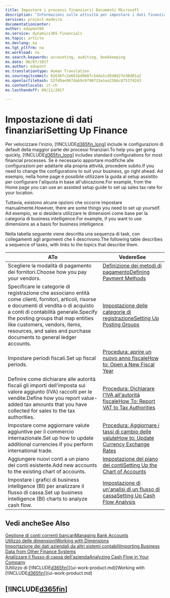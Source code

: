 ```yaml
---
title: Impostare i processi finanziari| Documenti Microsoft
description: "Informazioni sulle attività per impostare i dati finanziari nella propria attività per adattarli alle esigenze di contabilità, controllo e gestione dei libri contabili."
services: project-madeira
documentationcenter: 
author: edupont04
ms.service: dynamics365-financials
ms.topic: article
ms.devlang: na
ms.tgt_pltfrm: na
ms.workload: na
ms.search.keywords: accounting, auditing, bookkeeping
ms.date: 06/07/2017
ms.author: edupont
ms.translationtype: Human Translation
ms.sourcegitcommit: 81636fc2e661bd9b07c54da1cd5d0d27e30d01a2
ms.openlocfilehash: 52fd9ae967dab9c6f90733e1ea25b6c875374243
ms.contentlocale: it-ch
ms.lasthandoff: 09/11/2017

---
```

# <a name="setting-up-finance"></a><span data-ttu-id="87556-103">Impostazione di dati finanziari</span><span class="sxs-lookup"><span data-stu-id="87556-103">Setting Up Finance</span></span>
<span data-ttu-id="87556-104">Per velocizzare l'inizio, [!INCLUDE[d365fin_long](includes/d365fin_long_md.md)] include le configurazioni di default della maggior parte dei processi finanziari.</span><span class="sxs-lookup"><span data-stu-id="87556-104">To help you get going quickly, [!INCLUDE[d365fin_long](includes/d365fin_long_md.md)] includes standard configurations for most financial processes.</span></span> <span data-ttu-id="87556-105">Se è necessario apportare modifiche alle configurazioni per adattarle alla propria attività, procedere subito.</span><span class="sxs-lookup"><span data-stu-id="87556-105">If you need to change the configurations to suit your business, go right ahead.</span></span> <span data-ttu-id="87556-106">Ad esempio, nella home page è possibile utilizzare la guida al setup assistito per configurare l'aliquota in base all'ubicazione.</span><span class="sxs-lookup"><span data-stu-id="87556-106">For example, from the Home page you can use an assisted setup guide to set up sales tax rate for your location.</span></span>  

<span data-ttu-id="87556-107">Tuttavia, esistono alcune opzioni che occorre impostare manualmente.</span><span class="sxs-lookup"><span data-stu-id="87556-107">However, there are some things you need to set up yourself.</span></span> <span data-ttu-id="87556-108">Ad esempio, se si desidera utilizzare le dimensioni come base per la categoria di business intelligence.</span><span class="sxs-lookup"><span data-stu-id="87556-108">For example, if you want to use dimensions as a basis for business intelligence.</span></span>  

<span data-ttu-id="87556-109">Nella tabella seguente viene descritta una sequenza di task, con collegamenti agli argomenti che li descrivono.</span><span class="sxs-lookup"><span data-stu-id="87556-109">The following table describes a sequence of tasks, with links to the topics that describe them.</span></span>

| <span data-ttu-id="87556-110">A</span><span class="sxs-lookup"><span data-stu-id="87556-110">To</span></span> | <span data-ttu-id="87556-111">Vedere</span><span class="sxs-lookup"><span data-stu-id="87556-111">See</span></span> |
| --- | --- |
| <span data-ttu-id="87556-112">Scegliere la modalità di pagamento dei fornitori.</span><span class="sxs-lookup"><span data-stu-id="87556-112">Choose how you pay your vendors.</span></span> |[<span data-ttu-id="87556-113">Definizione dei metodi di pagamento</span><span class="sxs-lookup"><span data-stu-id="87556-113">Defining Payment Methods</span></span>](finance-payment-methods.md) |
| <span data-ttu-id="87556-114">Specificare le categorie di registrazione che associano entità come clienti, fornitori, articoli, risorse e documenti di vendita o di acquisto a conti di contabilità generale.</span><span class="sxs-lookup"><span data-stu-id="87556-114">Specify the posting groups that map entities like customers, vendors, items, resources, and sales and purchase documents to general ledger accounts.</span></span> |[<span data-ttu-id="87556-115">Impostazione delle categorie di registrazione</span><span class="sxs-lookup"><span data-stu-id="87556-115">Setting Up Posting Groups</span></span>](finance-posting-groups.md)|
| <span data-ttu-id="87556-116">Impostare periodi fiscali.</span><span class="sxs-lookup"><span data-stu-id="87556-116">Set up fiscal periods.</span></span> |[<span data-ttu-id="87556-117">Procedura: aprire un nuovo anno fiscale</span><span class="sxs-lookup"><span data-stu-id="87556-117">How to: Open a New Fiscal Year</span></span>](finance-how-open-new-fiscal-year.md) |
| <span data-ttu-id="87556-118">Definire come dichiarare alle autorità fiscali gli importi dell'imposta sul valore aggiunto (IVA) raccolti per le vendite.</span><span class="sxs-lookup"><span data-stu-id="87556-118">Define how you report value-added tax amounts that you have collected for sales to the tax authorities.</span></span> |[<span data-ttu-id="87556-119">Procedura: Dichiarare l'IVA all'autorità fiscale</span><span class="sxs-lookup"><span data-stu-id="87556-119">How To: Report VAT to Tax Authorities</span></span>](finance-how-report-vat.md)|
| <span data-ttu-id="87556-120">Impostare come aggiornare valute aggiuntive per il commercio internazionale.</span><span class="sxs-lookup"><span data-stu-id="87556-120">Set up how to update additional currencies if you perform international trade.</span></span> |[<span data-ttu-id="87556-121">Procedura: Aggiornare i tassi di cambio delle valute</span><span class="sxs-lookup"><span data-stu-id="87556-121">How to: Update Currency Exchange Rates</span></span>](finance-how-update-currencies.md) |
| <span data-ttu-id="87556-122">Aggiungere nuovi conti a un piano dei conti esistente.</span><span class="sxs-lookup"><span data-stu-id="87556-122">Add new accounts to the existing chart of accounts.</span></span> |[<span data-ttu-id="87556-123">Impostazione del piano dei conti</span><span class="sxs-lookup"><span data-stu-id="87556-123">Setting Up the Chart of Accounts</span></span>](finance-setup-chart-accounts.md) |
| <span data-ttu-id="87556-124">Impostare i grafici di business intelligence (BI) per analizzare il flusso di cassa.</span><span class="sxs-lookup"><span data-stu-id="87556-124">Set up business intelligence (BI) charts to analyze cash flow.</span></span> |[<span data-ttu-id="87556-125">Impostazione di un'analisi di un flusso di cassa</span><span class="sxs-lookup"><span data-stu-id="87556-125">Setting Up Cash Flow Analysis</span></span>](finance-setup-cash-flow-analyses.md) |

## <a name="see-also"></a><span data-ttu-id="87556-126">Vedi anche</span><span class="sxs-lookup"><span data-stu-id="87556-126">See Also</span></span>
[<span data-ttu-id="87556-127">Gestione di conti correnti bancari</span><span class="sxs-lookup"><span data-stu-id="87556-127">Managing Bank Accounts</span></span>](bank-manage-bank-accounts.md)  
[<span data-ttu-id="87556-128">Utilizzo delle dimensioni</span><span class="sxs-lookup"><span data-stu-id="87556-128">Working with Dimensions</span></span>](finance-dimensions.md)  
[<span data-ttu-id="87556-129">Importazione dei dati aziendali da altri sistemi contabili</span><span class="sxs-lookup"><span data-stu-id="87556-129">Importing Business Data from Other Finance Systems</span></span>](upload-data.md)  
[<span data-ttu-id="87556-130">Analizzare il flusso di cassa dell'azienda</span><span class="sxs-lookup"><span data-stu-id="87556-130">Analyzing Cash Flow in Your Company</span></span>](finance-analyze-cash-flow.md)  
<span data-ttu-id="87556-131">[Utilizzo di [!INCLUDE[d365fin](includes/d365fin_md.md)]](ui-work-product.md)</span><span class="sxs-lookup"><span data-stu-id="87556-131">[Working with [!INCLUDE[d365fin](includes/d365fin_md.md)]](ui-work-product.md)</span></span>  

## [!INCLUDE[d365fin](includes/free_trial_md.md)]
